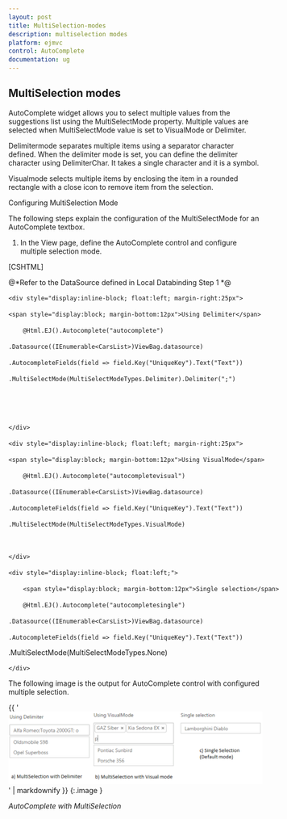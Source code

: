 ```yaml
---
layout: post
title: MultiSelection-modes
description: multiselection modes
platform: ejmvc
control: AutoComplete
documentation: ug
---
```


## MultiSelection modes

AutoComplete widget allows you to select multiple values from the suggestions list using the MultiSelectMode property. Multiple values are selected when MultiSelectMode value is set to VisualMode or Delimiter. 

Delimitermode separates multiple items using a separator character defined. When the delimiter mode is set, you can define the delimiter character using DelimiterChar. It takes a single character and it is a symbol. 

Visualmode selects multiple items by enclosing the item in a rounded rectangle with a close icon to remove item from the selection.

Configuring MultiSelection Mode

The following steps explain the configuration of the MultiSelectMode for an AutoComplete textbox.



1. In the View page, define the AutoComplete control and configure multiple selection mode.



[CSHTML]



@*Refer to the DataSource defined in Local Databinding Step 1 *@

<div style="width: 600px">

    <div style="display:inline-block; float:left; margin-right:25px">

    <span style="display:block; margin-bottom:12px">Using Delimiter</span> 

        @Html.EJ().Autocomplete("autocomplete")

    .Datasource((IEnumerable<CarsList>)ViewBag.datasource)

    .AutocompleteFields(field => field.Key("UniqueKey").Text("Text"))

    .MultiSelectMode(MultiSelectModeTypes.Delimiter).Delimiter(";")





    </div>

    <div style="display:inline-block; float:left; margin-right:25px">

    <span style="display:block; margin-bottom:12px">Using VisualMode</span> 

        @Html.EJ().Autocomplete("autocompletevisual")

    .Datasource((IEnumerable<CarsList>)ViewBag.datasource)

    .AutocompleteFields(field => field.Key("UniqueKey").Text("Text"))

    .MultiSelectMode(MultiSelectModeTypes.VisualMode)



    </div>

    <div style="display:inline-block; float:left;">

        <span style="display:block; margin-bottom:12px">Single selection</span>

        @Html.EJ().Autocomplete("autocompletesingle")

    .Datasource((IEnumerable<CarsList>)ViewBag.datasource)

    .AutocompleteFields(field => field.Key("UniqueKey").Text("Text"))

.MultiSelectMode(MultiSelectModeTypes.None)





    </div>

</div>





The following image is the output for AutoComplete control with configured multiple selection.



{{ '![](MultiSelection-modes_images/MultiSelection-modes_img1.png)' | markdownify }}
{:.image }


_AutoComplete with MultiSelection_

